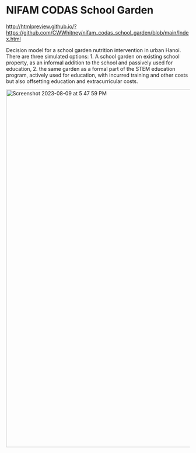 # NIFAM CODAS School Garden

http://htmlpreview.github.io/?https://github.com/CWWhitney/nifam_codas_school_garden/blob/main/Index.html

Decision model for a school garden nutrition intervention in urban Hanoi. There are three simulated options: 1. A school garden on existing school property, as an informal addition to the school and passively used for education, 2. the same garden as a formal part of the STEM education program, actively used for education, with incurred training and other costs but also offsetting education and extracurricular costs. 

<img width="978" alt="Screenshot 2023-08-09 at 5 47 59 PM" src="https://github.com/CWWhitney/nifam_codas_school_garden/assets/19190662/cf56959f-50d2-42c3-ab90-edeed53e2341">
